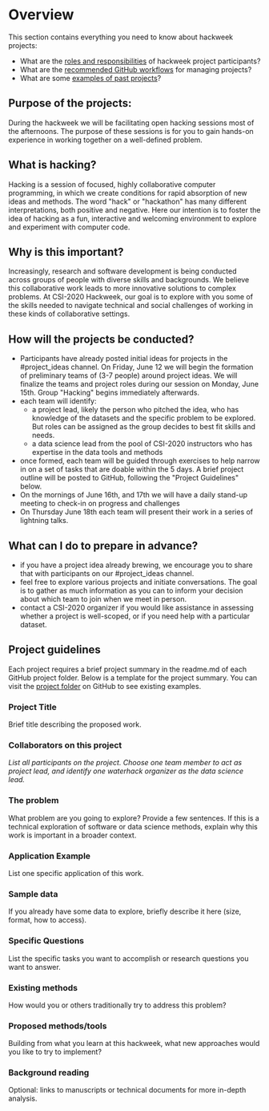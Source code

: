 # Overview

This section contains everything you need to know about hackweek projects:

* What are the [roles and responsibilities](project_roles.md) of hackweek project participants?
* What are the [recommended GitHub workflows](example_workflow.md) for managing projects?
* What are some [examples of past projects](2019_projects.md)?

## Purpose of the projects:

During the hackweek we will be facilitating open hacking sessions most of the afternoons. The purpose of these sessions is for you to gain hands-on experience in working together on a well-defined problem.

## What is hacking?

Hacking is a session of focused, highly collaborative computer programming, in which we create conditions for rapid absorption of new ideas and methods. The word "hack" or "hackathon" has many different interpretations, both positive and negative. Here our intention is to foster the idea of hacking as a fun, interactive and welcoming environment to explore and experiment with computer code.  

## Why is this important?

Increasingly, research and software development is being conducted across groups of people with diverse skills and backgrounds. We believe this collaborative work leads to more innovative solutions to complex problems. At CSI-2020 Hackweek, our goal is to explore with you some of the skills needed to navigate technical and social challenges of working in these kinds of collaborative settings.

## How will the projects be conducted?

* Participants have already posted initial ideas for projects in the #project_ideas channel. On Friday, June 12 we will begin the formation of preliminary teams of  (3-7 people) around project ideas. We will finalize the teams and project roles during our session on Monday, June 15th. Group "Hacking" begins immediately afterwards. 
* each team will identify:
  * a project lead, likely the person who pitched the idea, who has knowledge of the datasets and the specific problem to be explored. But roles can be assigned as the group decides to best fit skills and needs. 
  * a data science lead from the pool of CSI-2020 instructors who has expertise in the data tools and methods
* once formed, each team will be guided through exercises to help narrow in on a set of tasks that are doable within the 5 days. A brief project outline will be posted to GitHub, following the "Project Guidelines" below.
* On the mornings of June 16th, and 17th we will have a daily stand-up meeting to check-in on progress and challenges
* On Thursday June 18th each team will present their work in a series of lightning talks.

## What can I do to prepare in advance?

* if you have a project idea already brewing, we encourage you to share that with participants on our #project_ideas channel. 
* feel free to explore various projects and initiate conversations. The goal is to gather as much information as you can to inform your decision about which team to join when we meet in person.
* contact a CSI-2020 organizer if you would like assistance in assessing whether a project is well-scoped, or if you need help with a particular dataset.

## Project guidelines

Each project requires a brief project summary in the readme.md of each GitHub project folder. Below is a template for the project summary. You can visit the [project folder](https://github.com/ICESAT-2HackWeek/projects_2020) on GitHub to see existing examples.

### Project Title

Brief title describing the proposed work.

### Collaborators on this project

_List all participants on the project. Choose one team member to act as project lead, and identify one waterhack organizer as the data science lead._

### The problem

What problem are you going to explore? Provide a few sentences. If this is a technical exploration of software or data science methods, explain why this work is important in a broader context.

### Application Example

List one specific application of this work.

### Sample data

If you already have some data to explore, briefly describe it here (size, format, how to access).

### Specific Questions

List the specific tasks you want to accomplish or research questions you want to answer.

### Existing methods

How would you or others traditionally try to address this problem?

### Proposed methods/tools

Building from what you learn at this hackweek, what new approaches would you like to try to implement?

### Background reading

Optional: links to manuscripts or technical documents for more in-depth analysis.

